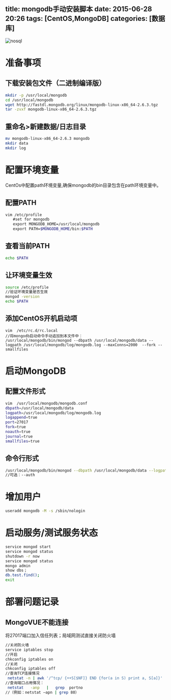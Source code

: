 title: mongodb手动安装脚本
date: 2015-06-28 20:26
tags: [CentOS,MongoDB]
categories: [数据库]
---

![nosql](nosql.png)   

# 准备事项

## 下载安装包文件（二进制编译版）
``` bash
mkdir -p /usr/local/mongodb
cd /usr/local/mongodb
wget http://fastdl.mongodb.org/linux/mongodb-linux-x86_64-2.6.3.tgz
tar -zvxf mongodb-linux-x86_64-2.6.3.tgz
```
## 重命名>新建数据/日志目录
``` bash
mv mongodb-linux-x86_64-2.6.3 mongodb
mkdir data
mkdir log
```
# 配置环境变量
CentOs中配置path环境变量,确保mongodb的bin目录包含在path环境变量中。
## 配置PATH
``` bash
vim /etc/profile
　　#set for mongodb
　　export MONGODB_HOME=/usr/local/mongodb
　　export PATH=$MONGODB_HOME/bin:$PATH
```
## 查看当前PATH
``` bash
echo $PATH
```
## 让环境变量生效
``` bash
source /etc/profile
//验证环境变量是否生效
mongod -version
echo $PATH
```  

## 添加CentOS开机启动项
```
vim  /etc/rc.d/rc.local
//将mongodb启动命令手动追加到本文件中：
/usr/local/mongodb/bin/mongod --dbpath /usr/local/mongodb/data --logpath /usr/local/mongodb/log/mongodb.log --maxConns=2000  --fork --smallfiles
```

# 启动MongoDB
## 配置文件形式
``` bash
vim  /usr/local/mongodb/mongodb.conf
dbpath=/usr/local/mongodb/data
logpath=/usr/local/mongodb/log/mongodb.log
logappend=true
port=27017
fork=true
noauth=true
journal=true
smallfiles=true
```  

## 命令行形式
``` Bash
/usr/local/mongodb/bin/mongod --dbpath /usr/local/mongodb/data --logpath /usr/local/mongodb/log/mongodb.log  --fork --smallfiles
//可选：--auth
```

# 增加用户
``` Bash
useradd mongodb -M -s /sbin/nologin
```

#  启动服务/测试服务状态
``` bash
service mongod start
service mongod status
shutdown -r now
service mongod status
mongo admin
show dbs；
db.test.find();
exit
```
# 部署问题记录
## MongoVUE不能连接
将27017端口加入信任列表；局域网测试直接关闭防火墙
``` bash
//关闭防火墙
service iptables stop
//开启
chkconfig iptables on
//关闭
chkconfig iptables off
//查询TCP连接情况
 netstat -n | awk '/^tcp/ {++S[$NF]} END {for(a in S) print a, S[a]}'
//查询端口占用情况：
 netstat   -anp   |   grep  portno
//（例如：netstat –apn | grep 80）
```
